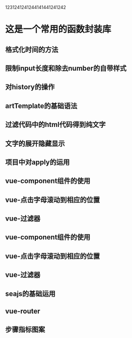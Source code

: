 1231241241244141441241242

# 这是一个常用的函数封装库

## 格式化时间的方法

## 限制input长度和除去number的自带样式

## 对history的操作

## artTemplate的基础语法

## 过滤代码中的html代码得到纯文字

## 文字的展开隐藏显示

## 项目中对apply的运用

## vue-component组件的使用

## vue-点击字母滚动到相应的位置

## vue-过滤器

## vue-component组件的使用

## vue-点击字母滚动到相应的位置

## vue-过滤器

## seajs的基础运用

## vue-router

## 步骤指标图案